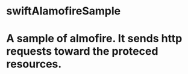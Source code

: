 # swiftAlamofireSample
# A sample of almofire. It sends http requests toward the proteced resources.
